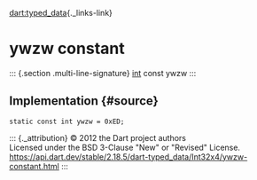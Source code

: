 [dart:typed\_data](../../dart-typed_data/dart-typed_data-library){._links-link}

ywzw constant
=============

::: {.section .multi-line-signature}
[int](../../dart-core/int-class) const ywzw
:::

Implementation {#source}
--------------

``` {.language-dart data-language="dart"}
static const int ywzw = 0xED;
```

::: {._attribution}
© 2012 the Dart project authors\
Licensed under the BSD 3-Clause \"New\" or \"Revised\" License.\
<https://api.dart.dev/stable/2.18.5/dart-typed_data/Int32x4/ywzw-constant.html>
:::
